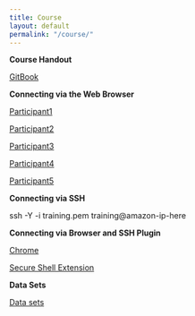 ```yaml
---
title: Course
layout: default
permalink: "/course/"
---
```


**Course Handout**

[GitBook](https://tobiasrausch.gitbooks.io/variant-calling/content/)


**Connecting via the Web Browser**

[Participant1](chrome-extension://pnhechapfaindjhompbnflcldabbghjo/html/nassh.html#training@ec2-18-185-116-251.eu-central-1.compute.amazonaws.com:22)

[Participant2](chrome-extension://pnhechapfaindjhompbnflcldabbghjo/html/nassh.html#training@ec2-18-195-117-54.eu-central-1.compute.amazonaws.com:22)

[Participant3](chrome-extension://pnhechapfaindjhompbnflcldabbghjo/html/nassh.html#training@ec2-18-185-130-1.eu-central-1.compute.amazonaws.com:22)

[Participant4](chrome-extension://pnhechapfaindjhompbnflcldabbghjo/html/nassh.html#training@ec2-18-184-100-243.eu-central-1.compute.amazonaws.com:22)

[Participant5](chrome-extension://pnhechapfaindjhompbnflcldabbghjo/html/nassh.html#training@ec2-18-195-35-253.eu-central-1.compute.amazonaws.com:22)


**Connecting via SSH**

ssh -Y -i training.pem training@amazon-ip-here

**Connecting via Browser and SSH Plugin**

[Chrome](https://www.google.com/chrome/)

[Secure Shell Extension](https://chrome.google.com/webstore/detail/secure-shell-app/pnhechapfaindjhompbnflcldabbghjo)

**Data Sets**

[Data sets](ftp://ftp-exchange.embl-heidelberg.de/pub/exchange/rausch/outgoing/course/)

